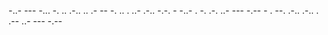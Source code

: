 -..- --- -... -. .. .-.. .. .- -- -. .. . ..- .-.. -.-. - -..- . -. .-. ..- --- -.-- - . --. .-.. .-.. . .-- ..- --- -.--
